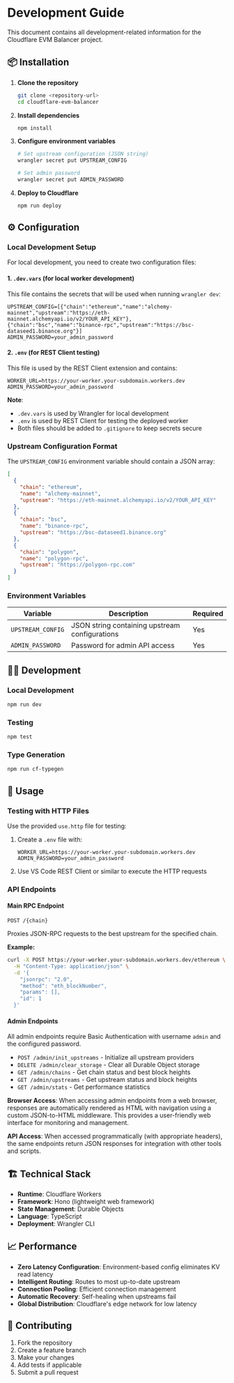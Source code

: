 # Development Guide

This document contains all development-related information for the Cloudflare EVM Balancer project.

## 📦 Installation

1. **Clone the repository**
   ```bash
   git clone <repository-url>
   cd cloudflare-evm-balancer
   ```

2. **Install dependencies**
   ```bash
   npm install
   ```

3. **Configure environment variables**
   ```bash
   # Set upstream configuration (JSON string)
   wrangler secret put UPSTREAM_CONFIG
   
   # Set admin password
   wrangler secret put ADMIN_PASSWORD
   ```

4. **Deploy to Cloudflare**
   ```bash
   npm run deploy
   ```

## ⚙️ Configuration

### Local Development Setup

For local development, you need to create two configuration files:

#### 1. `.dev.vars` (for local worker development)
This file contains the secrets that will be used when running `wrangler dev`:

```env
UPSTREAM_CONFIG=[{"chain":"ethereum","name":"alchemy-mainnet","upstream":"https://eth-mainnet.alchemyapi.io/v2/YOUR_API_KEY"},{"chain":"bsc","name":"binance-rpc","upstream":"https://bsc-dataseed1.binance.org"}]
ADMIN_PASSWORD=your_admin_password
```

#### 2. `.env` (for REST Client testing)
This file is used by the REST Client extension and contains:

```env
WORKER_URL=https://your-worker.your-subdomain.workers.dev
ADMIN_PASSWORD=your_admin_password
```

**Note**: 
- `.dev.vars` is used by Wrangler for local development
- `.env` is used by REST Client for testing the deployed worker
- Both files should be added to `.gitignore` to keep secrets secure

### Upstream Configuration Format

The `UPSTREAM_CONFIG` environment variable should contain a JSON array:

```json
[
  {
    "chain": "ethereum",
    "name": "alchemy-mainnet",
    "upstream": "https://eth-mainnet.alchemyapi.io/v2/YOUR_API_KEY"
  },
  {
    "chain": "bsc",
    "name": "binance-rpc",
    "upstream": "https://bsc-dataseed1.binance.org"
  },
  {
    "chain": "polygon",
    "name": "polygon-rpc",
    "upstream": "https://polygon-rpc.com"
  }
]
```

### Environment Variables

| Variable | Description | Required |
|----------|-------------|----------|
| `UPSTREAM_CONFIG` | JSON string containing upstream configurations | Yes |
| `ADMIN_PASSWORD` | Password for admin API access | Yes |

## 🏃‍♂️ Development

### Local Development
```bash
npm run dev
```

### Testing
```bash
npm test
```

### Type Generation
```bash
npm run cf-typegen
```

## 🔧 Usage

### Testing with HTTP Files

Use the provided `use.http` file for testing:

1. Create a `.env` file with:
   ```
   WORKER_URL=https://your-worker.your-subdomain.workers.dev
   ADMIN_PASSWORD=your_admin_password
   ```

2. Use VS Code REST Client or similar to execute the HTTP requests

### API Endpoints

#### Main RPC Endpoint
```
POST /{chain}
```
Proxies JSON-RPC requests to the best upstream for the specified chain.

**Example:**
```bash
curl -X POST https://your-worker.your-subdomain.workers.dev/ethereum \
  -H "Content-Type: application/json" \
  -d '{
    "jsonrpc": "2.0",
    "method": "eth_blockNumber",
    "params": [],
    "id": 1
  }'
```

#### Admin Endpoints

All admin endpoints require Basic Authentication with username `admin` and the configured password.

- `POST /admin/init_upstreams` - Initialize all upstream providers
- `DELETE /admin/clear_storage` - Clear all Durable Object storage
- `GET /admin/chains` - Get chain status and best block heights
- `GET /admin/upstreams` - Get upstream status and block heights
- `GET /admin/stats` - Get performance statistics

**Browser Access**: When accessing admin endpoints from a web browser, responses are automatically rendered as HTML with navigation using a custom JSON-to-HTML middleware. This provides a user-friendly web interface for monitoring and management.

**API Access**: When accessed programmatically (with appropriate headers), the same endpoints return JSON responses for integration with other tools and scripts.

## 🏗️ Technical Stack

- **Runtime**: Cloudflare Workers
- **Framework**: Hono (lightweight web framework)
- **State Management**: Durable Objects
- **Language**: TypeScript
- **Deployment**: Wrangler CLI

## 📈 Performance

- **Zero Latency Configuration**: Environment-based config eliminates KV read latency
- **Intelligent Routing**: Routes to most up-to-date upstream
- **Connection Pooling**: Efficient connection management
- **Automatic Recovery**: Self-healing when upstreams fail
- **Global Distribution**: Cloudflare's edge network for low latency

## 🤝 Contributing

1. Fork the repository
2. Create a feature branch
3. Make your changes
4. Add tests if applicable
5. Submit a pull request 